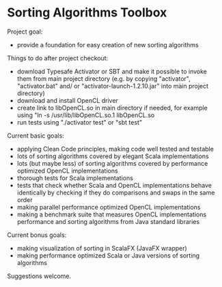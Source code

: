 # Sorting Algorithms Toolbox

Project goal:

 * provide a foundation for easy creation of new sorting algorithms

Things to do after project checkout:

 * download Typesafe Activator or SBT and make it possible to invoke them from
   main project directory (e.g. by copying "activator", "activator.bat" and/ or
   "activator-launch-1.2.10.jar" into main project directory)
 * download and install OpenCL driver
 * create link to libOpenCL.so in main directory if needed, for example using
   "ln -s /usr/lib/libOpenCL.so.1 libOpenCL.so
 * run tests using "./activator test" or "sbt test"
 
Current basic goals:

 * applying Clean Code principles, making code well tested and testable
 * lots of sorting algorithms covered by elegant Scala implementations
 * lots (but maybe less) of sorting algorithms covered by performance optimized
   OpenCL implementations
 * thorough tests for Scala implementations
 * tests that check whether Scala and OpenCL implementations behave identically
   by checking if they do comparisons and swaps in the same order
 * making parallel performance optimized OpenCL implementations
 * making a benchmark suite that measures OpenCL implementations performance and
   sorting algorithms from Java standard libraries
 
Current bonus goals:

 * making visualization of sorting in ScalaFX (JavaFX wrapper)
 * making performance optimized Scala or Java versions of sorting algorithms

Suggestions welcome.
